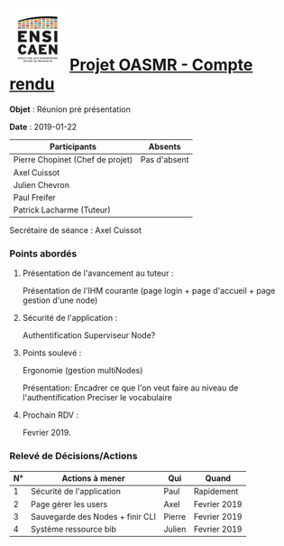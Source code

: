 <h1><img src="../img/ensicaen.png" width="100"> <a href="https://github.com/CCC-development-team/OASMR" style="text-align: center"> Projet OASMR - Compte rendu</a> </h1> 

**Objet** : Réunion pré présentation

**Date** : 2019-01-22

| Participants                     | Absents       |
| -------------------------------- | ------------- |
| Pierre Chopinet (Chef de projet) | Pas d'absent  |
| Axel Cuissot                     |               |
| Julien Chevron                   |               |
| Paul Freifer                     |               |
| Patrick Lacharme (Tuteur)        |               |

Secrétaire de séance : Axel Cuissot



### Points abordés

1.  Présentation de l'avancement au tuteur :

    Présentation de l'IHM courante (page login + page d'accueil + page gestion d'une node)
    
2.  Sécurité de l'application :
    
    Authentification Superviseur Node?
    
3.  Points soulevé :
    
    Ergonomie (gestion multiNodes)
    
    Présentation: Encadrer ce que l'on veut faire au niveau de l'authentification
                  Preciser le vocabulaire
                  
    

3.  Prochain RDV : 

    Fevrier 2019.


### Relevé de Décisions/Actions

| N°   | Actions à mener                       | Qui    | Quand        |
| ---- | ------------------------------------- | ------ | ------------ |
| 1    | Sécurité de l'application             | Paul   | Rapidement   |
| 2    | Page gèrer les users                  | Axel   | Fevrier 2019 |
| 3    | Sauvegarde des Nodes +  finir CLI     | Pierre | Fevrier 2019 |
| 4    | Système ressource bib                 | Julien | Fevrier 2019 |
